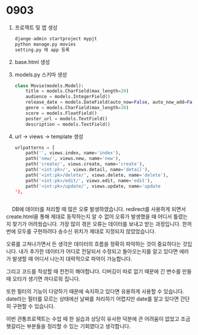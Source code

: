 # 0903

1. 프로젝트 및 앱 생성
   
   ```python
   djange-admin startproject mypjt
   python manage.py movies
   setting.py 에 app 등록
   ```

2. base.html 생성

3. models.py 스키마 생성
   
   ```python
   class Movie(models.Model):
       title = models.CharField(max_length=20)
       audience = models.IntegerField()
       release_date = models.DateField(auto_now=False, auto_now_add=False)
       genre = models.CharField(max_length=30)
       score = models.FloatField()
       poster_url = models.TextField()
       description = models.TextField()
   ```

4. url -> views -> template 생성
   
   ```python
   urlpatterns = [
       path('', views.index, name='index'),
       path('new/', views.new, name='new'),
       path('create/', views.create, name='create'),
       path('<int:pk>/', views.detail, name='detail'),
       path('<int:pk>/delete/', views.delete, name='delete'),
       path('<int:pk>/edit/', views.edit, name='edit'),
       path('<int:pk>/update/', views.update, name='update
   '),
    
   ```

    DB에 데이터를 처리할 때 많은 오류 발생하였습니다. redirect를 사용하게 되면서 create.html을 통해 제대로 동작하는지 알 수 없어 오류가 발생했을 때 어디서 틀렸는지 찾기가 어려웠습니다. 가장 많이 겪은 오류는 데이터를 보내고 받는 과정입니다. 한꺼번에 모두를 구현하려다 송수신 위치가 제대로 지정되지 않았었습니다. 

오류를 고쳐나가면서 든 생각은 데이터의 흐름을 정확히 파악하는 것이 중요하다는 것입니다. 내가 추가한 데이터가 어디로 전달되서 수정되고 돌아오는지를 알고 있다면 에러가 발생할 때 어디서 나는지 대략적으로 파악이 가능합니다.

그리고 코드를 작성할 때 천천히 해야합니다. 디버깅이 따로 없기 때문에 긴 변수를 만들 때 오타가 생기면 까다로워 집니다.

또한 필터의 기능이 다양하기 때문에 숙지하고 있다면 유용하게 사용할 수 있습니다. date라는 필터를 모르는 상태에선 날짜를 처리하기 어렵지만 date를 알고 있다면 간단히 구현할 수 있습니다.

이번 관통프로젝트는 수업 때 한 실습과 상당히 유사한 덕분에 큰 어려움이 없었고 조금 헷갈리는 부분들을 정리할 수 있는 기회였다고 생각합니다.
